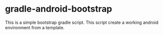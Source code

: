 gradle-android-bootstrap
========================

This is a simple bootstrap gradle script. This script create a working android environment from a template.
